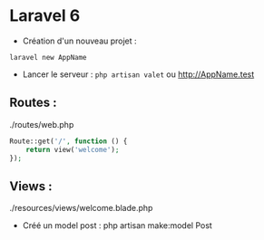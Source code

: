 # Laravel 6

- Création d'un nouveau projet :
```shell
laravel new AppName
```
- Lancer le serveur :
``php artisan valet`` ou http://AppName.test

## Routes :
./routes/web.php
```php
Route::get('/', function () {
    return view('welcome');
});
```

## Views :
./resources/views/welcome.blade.php


- Créé un model post :
php artisan make:model Post
